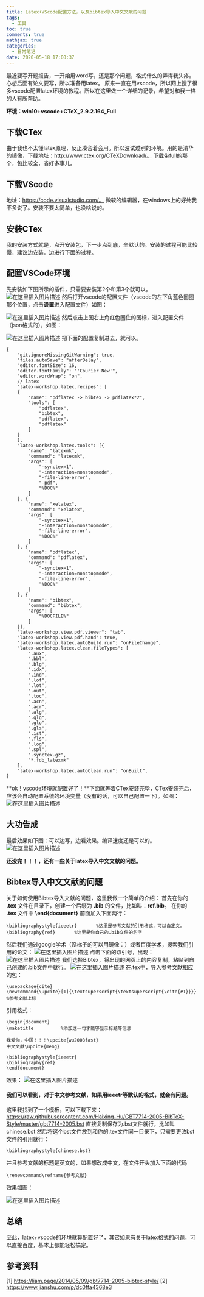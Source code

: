 ```yaml
---
title: Latex+VScode配置方法，以及bibtex导入中文文献的问题
tags:
  - 工具
toc: true
comments: true
mathjax: true
categories:
  - 日常笔记
date: 2020-05-18 17:00:37
---
```


最近要写开题报告，一开始用word写，还是那个问题，格式什么的弄得我头疼。心想后面有论文要写，所以准备用latex。
原来一直在用vscode，所以网上搜了很多vscode配置latex环境的教程。所以在这里做一个详细的记录，希望对和我一样的人有所帮助。

**环境：win10+vscode+CTeX_2.9.2.164_Full**
##  下载CTex
由于我也不太懂latex原理，反正凑合着会用。所以没试过别的环境。用的是清华的镜像，下载地址：http://www.ctex.org/CTeXDownload/。 下载带full的那个，包比较全，省好多事儿。
## 下载VScode
地址：https://code.visualstudio.com/。 微软的编辑器，在windows上的好处我不多说了。安装不要太简单，也没啥说的。


## 安装CTex
我的安装方式就是，点开安装包，下一步点到底，全默认的。安装的过程可能比较慢，建议边安装，边进行下面的过程。

## 配置VSCode环境
先安装如下图所示的插件，只需要安装第2个和第3个就可以。
![在这里插入图片描述](https://img-blog.csdnimg.cn/20190622133124840.png?x-oss-process=image/watermark,type_ZmFuZ3poZW5naGVpdGk,shadow_10,text_aHR0cHM6Ly9ibG9nLmNzZG4ubmV0L3FxXzI2OTcyNzM1,size_16,color_FFFFFF,t_70)
然后打开vscode的配置文件（vscode的左下角蓝色圈圈那个位置，点击**设置**进入配置文件）如图：

![在这里插入图片描述](https://img-blog.csdnimg.cn/20190622134346401.jpg?x-oss-process=image/watermark,type_ZmFuZ3poZW5naGVpdGk,shadow_10,text_aHR0cHM6Ly9ibG9nLmNzZG4ubmV0L3FxXzI2OTcyNzM1,size_16,color_FFFFFF,t_70)
然后点击上图右上角红色圈住的图标，进入配置文件（json格式的），如图：

![在这里插入图片描述](https://img-blog.csdnimg.cn/20190622134555491.PNG?x-oss-process=image/watermark,type_ZmFuZ3poZW5naGVpdGk,shadow_10,text_aHR0cHM6Ly9ibG9nLmNzZG4ubmV0L3FxXzI2OTcyNzM1,size_16,color_FFFFFF,t_70)
把下面的配置复制进去，就可以。

```
{
    "git.ignoreMissingGitWarning": true,
    "files.autoSave": "afterDelay",
    "editor.fontSize": 16,
    "editor.fontFamily": "'Courier New'",
    "editor.wordWrap": "on",
    // latex
    "latex-workshop.latex.recipes": [
    {
        "name": "pdflatex -> bibtex -> pdflatex*2",
        "tools": [
            "pdflatex",
            "bibtex",
            "pdflatex",
            "pdflatex"
        ]
    }
    ],
    "latex-workshop.latex.tools": [{
        "name": "latexmk",
        "command": "latexmk",
        "args": [
            "-synctex=1",
            "-interaction=nonstopmode",
            "-file-line-error",
            "-pdf",
            "%DOC%"
        ]
    }, {
        "name": "xelatex",
        "command": "xelatex",
        "args": [
            "-synctex=1",
            "-interaction=nonstopmode",
            "-file-line-error",
            "%DOC%"
        ]
    }, {
        "name": "pdflatex",
        "command": "pdflatex",
        "args": [
            "-synctex=1",
            "-interaction=nonstopmode",
            "-file-line-error",
            "%DOC%"
        ]
    }, {
        "name": "bibtex",
        "command": "bibtex",
        "args": [
            "%DOCFILE%"
        ]
    }],
    "latex-workshop.view.pdf.viewer": "tab",
    "latex-workshop.view.pdf.hand": true,
    "latex-workshop.latex.autoBuild.run": "onFileChange",
    "latex-workshop.latex.clean.fileTypes": [
        ".aux",
        ".bbl",
        ".blg",
        ".idx",
        ".ind",
        ".lof",
        ".lot",
        ".out",
        ".toc",
        ".acn",
        ".acr",
        ".alg",
        ".glg",
        ".glo",
        ".gls",
        ".ist",
        ".fls",
        ".log",
        ".spl",
        ".synctex.gz",
        "*.fdb_latexmk"
    ],
    "latex-workshop.latex.autoClean.run": "onBuilt",
}
```
**ok！vscode环境就配置好了！**下面就等着CTex安装完毕，CTex安装完后，应该会自动配置系统的环境变量（没有的话，可以自己配置一下）。如图：
![在这里插入图片描述](https://img-blog.csdnimg.cn/20190622135009307.png)
## 大功告成
最后效果如下图：可以边写，边看效果。编译速度还是可以的。
![在这里插入图片描述](https://img-blog.csdnimg.cn/20190622135604554.png?x-oss-process=image/watermark,type_ZmFuZ3poZW5naGVpdGk,shadow_10,text_aHR0cHM6Ly9ibG9nLmNzZG4ubmV0L3FxXzI2OTcyNzM1,size_16,color_FFFFFF,t_70)

**还没完！！！，还有一些关于latex导入中文文献的问题。**
##  Bibtex导入中文文献的问题

关于如何使用Bibtex导入文献的问题，这里我做一个简单的介绍：
首先在你的 **.tex** 文件在目录下，创建一个后缀为 **.bib** 的文件，比如叫：**ref.bib**。
在你的 **.tex** 文件中 **\end{document}** 前面加入下面两行：

```
\bibliographystyle{ieeetr}       %这里是参考文献的引用格式，可以自定义。
\bibliography{ref}       %这里是你自己的.bib文件的名字
```
然后我们通过google学术（没梯子的可以用镜像：）或者百度学术，搜索我们引用的论文：
![在这里插入图片描述](https://img-blog.csdnimg.cn/20190622141223288.png)
点击下面的双引号，出现：
![在这里插入图片描述](https://img-blog.csdnimg.cn/20190622141321153.png?x-oss-process=image/watermark,type_ZmFuZ3poZW5naGVpdGk,shadow_10,text_aHR0cHM6Ly9ibG9nLmNzZG4ubmV0L3FxXzI2OTcyNzM1,size_16,color_FFFFFF,t_70)
我们选择Bibtex，将出现的网页上的内容复制，粘贴到自己创建的.bib文件中就行。
![在这里插入图片描述](https://img-blog.csdnimg.cn/2019062214143375.png)
在.tex中，导入参考文献相应的包：

```
\usepackage{cite}
\newcommand{\upcite}[1]{\textsuperscript{\textsuperscript{\cite{#1}}}} %参考文献上标
```
引用格式：

```
\begin{document}
\maketitle          %添加这一句才能够显示标题等信息

我爱你，中国！！！\upcite{wu2008fast}
中文文献\upcite{meng}

\bibliographystyle{ieeetr}
\bibliography{ref} 
\end{document}
```
效果：
![在这里插入图片描述](https://img-blog.csdnimg.cn/20190622143118919.png?x-oss-process=image/watermark,type_ZmFuZ3poZW5naGVpdGk,shadow_10,text_aHR0cHM6Ly9ibG9nLmNzZG4ubmV0L3FxXzI2OTcyNzM1,size_16,color_FFFFFF,t_70)
####  我们可以看到，对于中文参考文献，如果用ieeetr等默认的格式，就会有问题。
这里我找到了一个模板，可以下载下来：https://raw.githubusercontent.com/Haixing-Hu/GBT7714-2005-BibTeX-Style/master/gbt7714-2005.bst 直接复制保存为.bst文件就行。比如叫chinese.bst
然后将这个bst文件放到和你的.tex文件同一目录下，只需要更改bst文件的引用就行：
```
\bibliographystyle{chinese.bst}
```
并且参考文献的标题是英文的，如果想改成中文，在文件开头加入下面的代码

```
\renewcommand\refname{参考文献}
```
效果如图：

![在这里插入图片描述](https://img-blog.csdnimg.cn/20190622143401674.png?x-oss-process=image/watermark,type_ZmFuZ3poZW5naGVpdGk,shadow_10,text_aHR0cHM6Ly9ibG9nLmNzZG4ubmV0L3FxXzI2OTcyNzM1,size_16,color_FFFFFF,t_70)

##  总结
至此，latex+vscode的环境就算配置好了，其它如果有关于latex格式的问题，可以直接百度，基本上都能轻松搞定。


## 参考资料
[1] https://liam.page/2014/05/09/gbt7714-2005-bibtex-style/
[2] https://www.jianshu.com/p/dc0ffa4368e3